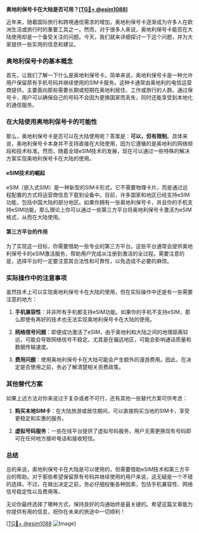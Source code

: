 **奥地利保号卡在大陆是否可用？[[TG💪+ @esim1088](https://t.me/s/esim1088)]**

近年来，随着国际旅行和跨境通信需求的增加，奥地利保号卡逐渐成为许多人在欧洲生活或旅行时的重要工具之一。然而，对于很多人来说，奥地利保号卡能否在大陆使用却是一个备受关注的问题。今天，我们就来详细探讨一下这个问题，并为大家提供一些实用的信息和建议。

### 奥地利保号卡的基本概念

首先，让我们了解一下什么是奥地利保号卡。简单来说，奥地利保号卡是一种允许用户保留原有手机号码并继续使用的SIM卡服务。这种卡通常由奥地利的电信运营商提供，主要面向那些需要长期或短期在奥地利居住、工作或旅行的人群。通过保号卡，用户可以确保自己的号码不会因为更换国家而丢失，同时还能享受到本地化的通信服务。

### 在大陆使用奥地利保号卡的可能性

那么，奥地利保号卡是否可以在大陆使用呢？答案是：**可以，但有限制**。具体来说，奥地利保号卡本身并不支持直接在大陆使用，因为它遵循的是奥地利的网络频段和技术标准。然而，随着全球eSIM技术的发展，现在可以通过一些特殊的解决方案实现奥地利保号卡在大陆的使用。

#### eSIM技术的崛起

eSIM（嵌入式SIM）是一种新型的SIM卡形式，它不需要物理卡片，而是通过远程配置的方式将运营商信息下载到设备中。目前，许多国家和地区已经支持eSIM功能，包括中国大陆的部分地区。如果你拥有一张奥地利保号卡，并且你的手机支持eSIM功能，那么理论上你可以通过一些第三方平台将奥地利保号卡激活为eSIM格式，从而在大陆使用。

#### 第三方平台的作用

为了实现这一目标，你需要借助一些专业的第三方平台。这些平台通常会提供奥地利保号卡的eSIM激活服务，帮助用户完成从注册到激活的全过程。需要注意的是，选择平台时一定要注意其合法性和可靠性，以免造成不必要的麻烦。

### 实际操作中的注意事项

虽然技术上可以实现奥地利保号卡在大陆的使用，但在实际操作中还是有一些需要注意的地方：

1. **手机兼容性**：并非所有手机都支持eSIM功能。如果你的手机不支持eSIM，那么即使有再好的技术也无法实现奥地利保号卡在大陆的使用。
   
2. **网络信号问题**：即便成功激活了eSIM，由于奥地利和大陆之间的地理距离较远，可能会导致网络信号不稳定。尤其是在偏远地区，可能会影响通话质量和数据传输速度。

3. **费用问题**：使用奥地利保号卡在大陆可能会产生额外的漫游费用。因此，在决定是否使用之前，务必了解清楚相关资费政策。

### 其他替代方案

如果上述方法对你来说过于复杂或者不可行，还有其他一些替代方案可供考虑：

1. **购买本地SIM卡**：在大陆旅游或居住期间，可以直接购买当地的SIM卡，享受更稳定和实惠的服务。

2. **虚拟号码服务**：一些在线平台提供了虚拟号码服务，用户无需更换现有号码即可在任何地方接听电话和接收短信。

### 总结

总的来说，奥地利保号卡在大陆是可以使用的，但需要借助eSIM技术和第三方平台的帮助。对于那些希望保留原有号码并继续使用的用户来说，这无疑是一个不错的选择。不过，在做出决定之前，务必仔细权衡各种因素，包括手机兼容性、网络信号稳定性以及费用等。

无论你最终选择了哪种方式，保持良好的沟通始终是最关键的。希望这篇文章能为你提供有用的信息，祝你在未来的旅途中一切顺利！

[[TG💪+ @esim1088](https://t.me/s/esim1088) ![Image](https://i.postimg.cc/4NQfJmqS/Snipaste-2025-05-13-00-14-12.png)]